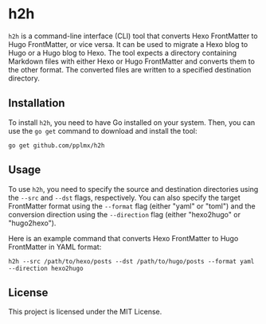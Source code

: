# h2h

`h2h` is a command-line interface (CLI) tool that converts Hexo FrontMatter to Hugo FrontMatter, or vice versa. It can
be used to migrate a Hexo blog to Hugo or a Hugo blog to Hexo. The tool expects a directory containing Markdown files
with either Hexo or Hugo FrontMatter and converts them to the other format. The converted files are written to a
specified destination directory.

## Installation

To install `h2h`, you need to have Go installed on your system. Then, you can use the `go get` command to download and
install the tool:

```shell
go get github.com/pplmx/h2h
```

## Usage

To use `h2h`, you need to specify the source and destination directories using the `--src` and `--dst` flags,
respectively. You can also specify the target FrontMatter format using the `--format` flag (either "yaml" or "toml") and
the conversion direction using the `--direction` flag (either "hexo2hugo" or "hugo2hexo").

Here is an example command that converts Hexo FrontMatter to Hugo FrontMatter in YAML format:

```shell
h2h --src /path/to/hexo/posts --dst /path/to/hugo/posts --format yaml --direction hexo2hugo
```

## License

This project is licensed under the MIT License.

